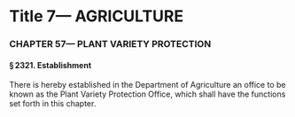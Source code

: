 
# Title 7— AGRICULTURE
### CHAPTER 57— PLANT VARIETY PROTECTION
#### § 2321. Establishment

There is hereby established in the Department of Agriculture an office to be known as the Plant Variety Protection Office, which shall have the functions set forth in this chapter.
